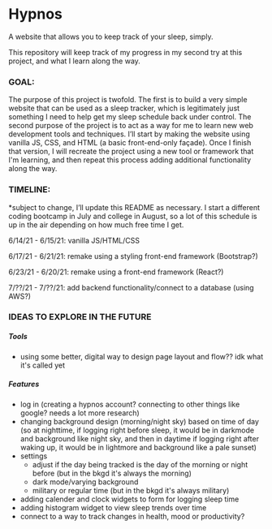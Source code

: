# Hypnos 

A website that allows you to keep track of your sleep, simply. 

  

This repository will keep track of my progress in my second try at this project, and what I learn along the way. 

  

### **GOAL:**  

The purpose of this project is twofold. The first is to build a very simple website that can be used as a sleep tracker, which is legitimately just something I need to help get my sleep schedule back under control. The second purpose of the project is to act as a way for me to learn new web development tools and techniques. I’ll start by making the website using vanilla JS, CSS, and HTML (a basic front-end-only façade). Once I finish that version, I will recreate the project using a new tool or framework that I'm learning, and then repeat this process adding additional functionality along the way. 

### **TIMELINE:** 

*subject to change, I’ll update this README as necessary. I start a different coding bootcamp in July and college in August, so a lot of this schedule is up in the air depending on how much free time I get. 

 

6/14/21 - 6/15/21: vanilla JS/HTML/CSS 

6/17/21 - 6/21/21: remake using a styling front-end framework (Bootstrap?) 

6/23/21 - 6/20/21: remake using a front-end framework (React?) 

7/??/21 - 7/??/21: add backend functionality/connect to a database (using AWS?) 

### **IDEAS TO EXPLORE IN THE FUTURE**
##### Tools
- using some better, digital way to design page layout and flow?? idk what it's called yet

##### Features
- log in (creating a hypnos account? connecting to other things like google? needs a lot more research)
- changing background design (morning/night sky) based on time of day (so at nighttime, if logging right before sleep, it would be in darkmode and background like night sky, and then in daytime if logging right after waking up, it would be in lightmore and background like a pale sunset)
- settings
  - adjust if the day being tracked is the day of the morning or night before (but in the bkgd it's always the morning)
  - dark mode/varying background
  - military or regular time (but in the bkgd it's always military)
- adding calender and clock widgets to form for logging sleep time
- adding histogram widget to view sleep trends over time
- connect to a way to track changes in health, mood or productivity?

 

